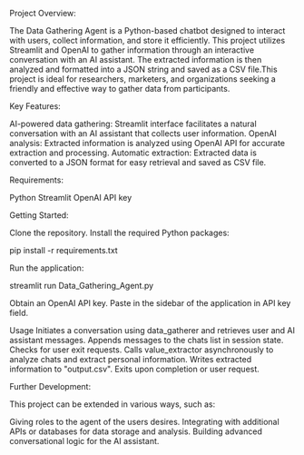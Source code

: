 Project Overview:

The Data Gathering Agent is a Python-based chatbot designed to interact with users, collect  information, and store it efficiently. This project utilizes Streamlit and OpenAI to gather  information  through an interactive conversation with an AI assistant. The extracted information is then analyzed and formatted into a JSON string and saved as a CSV file.This project is ideal for researchers, marketers, and organizations seeking a friendly and effective way to gather data from participants.

Key Features:

AI-powered data gathering: Streamlit interface facilitates a natural conversation with an AI assistant that collects user information.
OpenAI analysis: Extracted information is analyzed using OpenAI API for accurate extraction and processing.
Automatic extraction: Extracted data is converted to a JSON format for easy retrieval and saved as CSV file.

Requirements:

Python
Streamlit
OpenAI API key

Getting Started:

Clone the repository.
Install the required Python packages:

pip install -r requirements.txt

Run the application:

streamlit run Data_Gathering_Agent.py

Obtain an OpenAI API key. Paste in the sidebar of the application in API key field.

Usage
Initiates a conversation using data_gatherer and retrieves user and AI assistant messages.
Appends messages to the chats list in session state.
Checks for user exit requests.
Calls value_extractor asynchronously to analyze chats and extract personal information.
Writes extracted information to "output.csv".
Exits upon completion or user request.

Further Development:

This project can be extended in various ways, such as:

Giving roles to the agent of the users desires.
Integrating with additional APIs or databases for data storage and analysis.
Building advanced conversational logic for the AI assistant.
